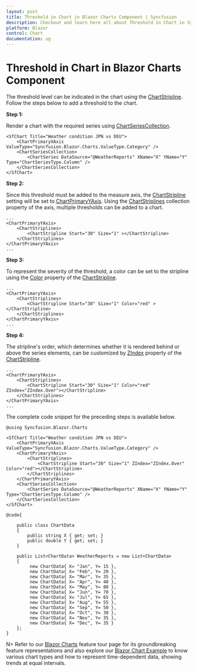 ```yaml
---
layout: post
title: Threshold in Chart in Blazor Charts Component | Syncfusion
description: Checkout and learn here all about Threshold in Chart in Syncfusion Blazor Charts component and more.
platform: Blazor
control: Chart
documentation: ug
---
```


<!-- markdownlint-disable MD036 -->

# Threshold in Chart in Blazor Charts Component

The threshold level can be indicated in the chart using the [ChartStripline](https://help.syncfusion.com/cr/blazor/Syncfusion.Blazor.Charts.ChartStripline.html). Follow the steps below to add a threshold to the chart.

**Step 1:**

Render a chart with the required series using [ChartSeriesCollection](https://help.syncfusion.com/cr/blazor/Syncfusion.Blazor.Charts.ChartSeriesCollection.html).

```cshtml
<SfChart Title="Weather condition JPN vs DEU">
    <ChartPrimaryXAxis ValueType="Syncfusion.Blazor.Charts.ValueType.Category" />
    <ChartSeriesCollection>
        <ChartSeries DataSource="@WeatherReports" XName="X" YName="Y" Type="ChartSeriesType.Column" />
    </ChartSeriesCollection>
</SfChart>
```

**Step 2:**

Since this threshold must be added to the measure axis, the [ChartStripline](https://help.syncfusion.com/cr/blazor/Syncfusion.Blazor.Charts.ChartStripline.html) setting will be set to [ChartPrimaryYAxis](https://help.syncfusion.com/cr/blazor/Syncfusion.Blazor.Charts.ChartPrimaryYAxis.html#properties).
Using the [ChartStriplines](https://help.syncfusion.com/cr/blazor/Syncfusion.Blazor.Charts.ChartStriplines.html) collection property of the axis, multiple thresholds can be added to a chart.

```cshtml
...
<ChartPrimaryYAxis>
    <ChartStriplines>
        <ChartStripline Start="30" Size="1" ></ChartStripline>
    </ChartStriplines>
</ChartPrimaryYAxis>
... 
```

**Step 3:**

To represent the severity of the threshold, a color can be set to the stripline using the [Color](https://help.syncfusion.com/cr/blazor/Syncfusion.Blazor.Charts.ChartCommonStripLines.html#Syncfusion_Blazor_Charts_ChartCommonStripLines_Color) property of the [ChartStripline](https://help.syncfusion.com/cr/blazor/Syncfusion.Blazor.Charts.ChartStripline.html). 

```cshtml
...
<ChartPrimaryYAxis>
    <ChartStriplines>
        <ChartStripline Start="30" Size="1" Color="red" ></ChartStripline>
    </ChartStriplines>
</ChartPrimaryYAxis>
... 
```

**Step 4:**

The stripline's order, which determines whether it is rendered behind or above the series elements, can be customized by [ZIndex](https://help.syncfusion.com/cr/blazor/Syncfusion.Blazor.Charts.ChartCommonStripLines.html#Syncfusion_Blazor_Charts_ChartCommonStripLines_ZIndex) property of the [ChartStripline](https://help.syncfusion.com/cr/blazor/Syncfusion.Blazor.Charts.ChartStripline.html). 

```cshtml
...
<ChartPrimaryYAxis>
    <ChartStriplines>
        <ChartStripline Start="30" Size="1" Color="red" ZIndex="ZIndex.Over"></ChartStripline>
    </ChartStriplines>
</ChartPrimaryYAxis>
... 
```

The complete code snippet for the preceding steps is available below.

```cshtml
@using Syncfusion.Blazor.Charts

<SfChart Title="Weather condition JPN vs DEU">
    <ChartPrimaryXAxis ValueType="Syncfusion.Blazor.Charts.ValueType.Category" />
    <ChartPrimaryYAxis>
        <ChartStriplines>
            <ChartStripline Start="30" Size="1" ZIndex="ZIndex.Over" Color="red"></ChartStripline>
        </ChartStriplines>
    </ChartPrimaryYAxis>
    <ChartSeriesCollection>
        <ChartSeries DataSource="@WeatherReports" XName="X" YName="Y" Type="ChartSeriesType.Column" />
    </ChartSeriesCollection>
</SfChart>

@code{

    public class ChartData
    {
        public string X { get; set; }
        public double Y { get; set; }
    }

    public List<ChartData> WeatherReports = new List<ChartData>
    {
         new ChartData{ X= "Jan", Y= 15 },
         new ChartData{ X= "Feb", Y= 20 },
         new ChartData{ X= "Mar", Y= 35 },
         new ChartData{ X= "Apr", Y= 40 },
         new ChartData{ X= "May", Y= 80 },
         new ChartData{ X= "Jun", Y= 70 },
         new ChartData{ X= "Jul", Y= 65 },
         new ChartData{ X= "Aug", Y= 55 },
         new ChartData{ X= "Sep", Y= 50 },
         new ChartData{ X= "Oct", Y= 30 },
         new ChartData{ X= "Nov", Y= 35 },
         new ChartData{ X= "Dec", Y= 35 }
    };
}
```

N> Refer to our [Blazor Charts](https://www.syncfusion.com/blazor-components/blazor-charts) feature tour page for its groundbreaking feature representations and also explore our [Blazor Chart Example](https://blazor.syncfusion.com/demos/chart/line?theme=bootstrap5) to know various chart types and how to represent time-dependent data, showing trends at equal intervals.
